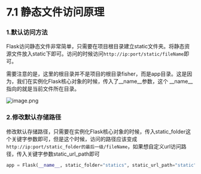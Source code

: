 # 7.1 静态文件访问原理

### 1.默认访问方法
Flask访问静态文件非常简单，只需要在项目根目录建立static文件夹。将静态资源文件放入static下即可。访问的时候访问```http://ip:port/static/fileName```即可。

需要注意的是，这里的根目录并不是项目的根目录fisher，而是app目录。这是因为，我们在实例化Flask核心对象的时候，传入了\_\_name\_\_参数，这个 \_\_name__指向的就是当前文件所在目录。

![image.png](https://upload-images.jianshu.io/upload_images/7220971-8f6488aafcc6c931.png?imageMogr2/auto-orient/strip%7CimageView2/2/w/1240)

### 2.修改默认存储路径
修改默认存储路径，只需要在实例化Flask核心对象的时候，传入static_folder这个关键字参数即可，但是这个时候，访问的路径应该变成```http://ip:port/static_folder的最后一级/fileName```，如果想自定义url访问路径，传入关键字参数static_url_path即可

```python
app = Flask(__name__, static_folder="statics", static_url_path="static")
```